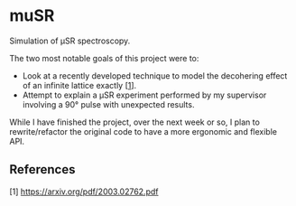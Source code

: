 # muSR
Simulation of μSR spectroscopy.

The two most notable goals of this project were to:
* Look at a recently developed technique to model the decohering effect of an infinite lattice exactly [[1](#1)].
* Attempt to explain a μSR experiment performed by my supervisor involving a 90° pulse with unexpected results.

While I have finished the project, over the next week or so, I plan to rewrite/refactor the original code to have a more ergonomic and flexible API.

## References
[<a id="1">1</a>] https://arxiv.org/pdf/2003.02762.pdf
